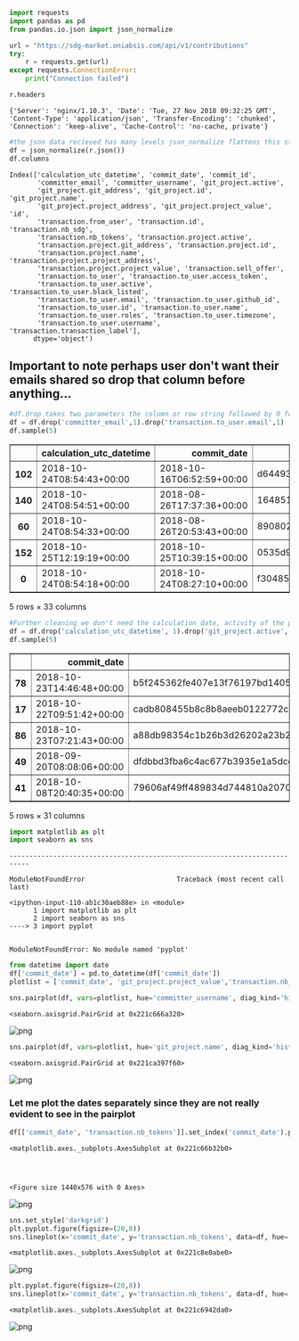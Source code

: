 

```python
import requests
import pandas as pd 
from pandas.io.json import json_normalize

url = "https://sdg-market.oniabsis.com/api/v1/contributions"
try:
    r = requests.get(url)
except requests.ConnectionError:
    print("Connection failed")
```


```python
r.headers
```




    {'Server': 'nginx/1.10.3', 'Date': 'Tue, 27 Nov 2018 09:32:25 GMT', 'Content-Type': 'application/json', 'Transfer-Encoding': 'chunked', 'Connection': 'keep-alive', 'Cache-Control': 'no-cache, private'}




```python
#the json data recieved has many levels json_normalize flattens this structure
df = json_normalize(r.json())
df.columns
```




    Index(['calculation_utc_datetime', 'commit_date', 'commit_id',
           'committer_email', 'committer_username', 'git_project.active',
           'git_project.git_address', 'git_project.id', 'git_project.name',
           'git_project.project_address', 'git_project.project_value', 'id',
           'transaction.from_user', 'transaction.id', 'transaction.nb_sdg',
           'transaction.nb_tokens', 'transaction.project.active',
           'transaction.project.git_address', 'transaction.project.id',
           'transaction.project.name', 'transaction.project.project_address',
           'transaction.project.project_value', 'transaction.sell_offer',
           'transaction.to_user', 'transaction.to_user.access_token',
           'transaction.to_user.active', 'transaction.to_user.black_listed',
           'transaction.to_user.email', 'transaction.to_user.github_id',
           'transaction.to_user.id', 'transaction.to_user.name',
           'transaction.to_user.roles', 'transaction.to_user.timezone',
           'transaction.to_user.username', 'transaction.transaction_label'],
          dtype='object')



## Important to note perhaps user don't want their emails shared so drop that column before anything...


```python
#df.drop takes two parameters the column or row string followed by 0 for rows or 1 for columns
df = df.drop('committer_email',1).drop('transaction.to_user.email',1)
df.sample(5)
```




<div>
<style scoped>
    .dataframe tbody tr th:only-of-type {
        vertical-align: middle;
    }

    .dataframe tbody tr th {
        vertical-align: top;
    }

    .dataframe thead th {
        text-align: right;
    }
</style>
<table border="1" class="dataframe">
  <thead>
    <tr style="text-align: right;">
      <th></th>
      <th>calculation_utc_datetime</th>
      <th>commit_date</th>
      <th>commit_id</th>
      <th>committer_username</th>
      <th>git_project.active</th>
      <th>git_project.git_address</th>
      <th>git_project.id</th>
      <th>git_project.name</th>
      <th>git_project.project_address</th>
      <th>git_project.project_value</th>
      <th>...</th>
      <th>transaction.to_user.access_token</th>
      <th>transaction.to_user.active</th>
      <th>transaction.to_user.black_listed</th>
      <th>transaction.to_user.github_id</th>
      <th>transaction.to_user.id</th>
      <th>transaction.to_user.name</th>
      <th>transaction.to_user.roles</th>
      <th>transaction.to_user.timezone</th>
      <th>transaction.to_user.username</th>
      <th>transaction.transaction_label</th>
    </tr>
  </thead>
  <tbody>
    <tr>
      <th>102</th>
      <td>2018-10-24T08:54:43+00:00</td>
      <td>2018-10-16T06:52:59+00:00</td>
      <td>d644938104bc8a83019647fc0c5234c5f225b39f</td>
      <td>gilles-hemmerle</td>
      <td>True</td>
      <td>https://github.com/sdgsolutionspace/sdg-market...</td>
      <td>2</td>
      <td>SDG Market (frontend)</td>
      <td>https://github.com/sdgsolutionspace/sdg-market...</td>
      <td>16175</td>
      <td>...</td>
      <td>dfcc6a9a5a96266c847d63857f4dc6b63310459d</td>
      <td>True</td>
      <td>False</td>
      <td>2291800</td>
      <td>1.0</td>
      <td>Gilles Hemmerlé</td>
      <td>[ROLE_ADMIN]</td>
      <td>Europe/Paris</td>
      <td>gilles-hemmerle</td>
      <td>Project contribution</td>
    </tr>
    <tr>
      <th>140</th>
      <td>2018-10-24T08:54:51+00:00</td>
      <td>2018-08-26T17:37:36+00:00</td>
      <td>16485179cb2cdc1dfd137fd64bcaf61f6324871a</td>
      <td>None</td>
      <td>True</td>
      <td>https://github.com/sdgsolutionspace/sdg-market...</td>
      <td>2</td>
      <td>SDG Market (frontend)</td>
      <td>https://github.com/sdgsolutionspace/sdg-market...</td>
      <td>16175</td>
      <td>...</td>
      <td>NaN</td>
      <td>NaN</td>
      <td>NaN</td>
      <td>NaN</td>
      <td>NaN</td>
      <td>NaN</td>
      <td>NaN</td>
      <td>NaN</td>
      <td>NaN</td>
      <td>Project contribution</td>
    </tr>
    <tr>
      <th>60</th>
      <td>2018-10-24T08:54:33+00:00</td>
      <td>2018-08-26T20:53:43+00:00</td>
      <td>890802917ef240205aa3ac4414a1d127b790944e</td>
      <td>None</td>
      <td>True</td>
      <td>https://github.com/sdgsolutionspace/sdg-market...</td>
      <td>1</td>
      <td>SDG Market (API)</td>
      <td>https://github.com/sdgsolutionspace/sdg-market...</td>
      <td>15055</td>
      <td>...</td>
      <td>NaN</td>
      <td>NaN</td>
      <td>NaN</td>
      <td>NaN</td>
      <td>NaN</td>
      <td>NaN</td>
      <td>NaN</td>
      <td>NaN</td>
      <td>NaN</td>
      <td>Project contribution</td>
    </tr>
    <tr>
      <th>152</th>
      <td>2018-10-25T12:19:19+00:00</td>
      <td>2018-10-25T10:39:15+00:00</td>
      <td>0535d9bae72debac271c8ab612eed7b04dacabfa</td>
      <td>gilles-hemmerle</td>
      <td>True</td>
      <td>https://github.com/sdgsolutionspace/sdg-market...</td>
      <td>1</td>
      <td>SDG Market (API)</td>
      <td>https://github.com/sdgsolutionspace/sdg-market...</td>
      <td>15055</td>
      <td>...</td>
      <td>dfcc6a9a5a96266c847d63857f4dc6b63310459d</td>
      <td>True</td>
      <td>False</td>
      <td>2291800</td>
      <td>1.0</td>
      <td>Gilles Hemmerlé</td>
      <td>[ROLE_ADMIN]</td>
      <td>Europe/Paris</td>
      <td>gilles-hemmerle</td>
      <td>Project contribution</td>
    </tr>
    <tr>
      <th>0</th>
      <td>2018-10-24T08:54:18+00:00</td>
      <td>2018-10-24T08:27:10+00:00</td>
      <td>f3048503cd1793bd4c1afed8fe9af54a4477298c</td>
      <td>gilles-hemmerle</td>
      <td>True</td>
      <td>https://github.com/sdgsolutionspace/sdg-market...</td>
      <td>1</td>
      <td>SDG Market (API)</td>
      <td>https://github.com/sdgsolutionspace/sdg-market...</td>
      <td>15055</td>
      <td>...</td>
      <td>dfcc6a9a5a96266c847d63857f4dc6b63310459d</td>
      <td>True</td>
      <td>False</td>
      <td>2291800</td>
      <td>1.0</td>
      <td>Gilles Hemmerlé</td>
      <td>[ROLE_ADMIN]</td>
      <td>Europe/Paris</td>
      <td>gilles-hemmerle</td>
      <td>Project contribution</td>
    </tr>
  </tbody>
</table>
<p>5 rows × 33 columns</p>
</div>




```python
#Further cleaning we don't need the calculation date, activity of the project is always true in our test cases
df = df.drop('calculation_utc_datetime', 1).drop('git_project.active', 1)
df.sample(5)
```




<div>
<style scoped>
    .dataframe tbody tr th:only-of-type {
        vertical-align: middle;
    }

    .dataframe tbody tr th {
        vertical-align: top;
    }

    .dataframe thead th {
        text-align: right;
    }
</style>
<table border="1" class="dataframe">
  <thead>
    <tr style="text-align: right;">
      <th></th>
      <th>commit_date</th>
      <th>commit_id</th>
      <th>committer_username</th>
      <th>git_project.git_address</th>
      <th>git_project.id</th>
      <th>git_project.name</th>
      <th>git_project.project_address</th>
      <th>git_project.project_value</th>
      <th>id</th>
      <th>transaction.from_user</th>
      <th>...</th>
      <th>transaction.to_user.access_token</th>
      <th>transaction.to_user.active</th>
      <th>transaction.to_user.black_listed</th>
      <th>transaction.to_user.github_id</th>
      <th>transaction.to_user.id</th>
      <th>transaction.to_user.name</th>
      <th>transaction.to_user.roles</th>
      <th>transaction.to_user.timezone</th>
      <th>transaction.to_user.username</th>
      <th>transaction.transaction_label</th>
    </tr>
  </thead>
  <tbody>
    <tr>
      <th>78</th>
      <td>2018-10-23T14:46:48+00:00</td>
      <td>b5f245362fe407e13f76197bd14057b4d3e394c0</td>
      <td>None</td>
      <td>https://github.com/sdgsolutionspace/sdg-market...</td>
      <td>2</td>
      <td>SDG Market (frontend)</td>
      <td>https://github.com/sdgsolutionspace/sdg-market...</td>
      <td>16175</td>
      <td>79</td>
      <td>None</td>
      <td>...</td>
      <td>NaN</td>
      <td>NaN</td>
      <td>NaN</td>
      <td>NaN</td>
      <td>NaN</td>
      <td>NaN</td>
      <td>NaN</td>
      <td>NaN</td>
      <td>NaN</td>
      <td>Project contribution</td>
    </tr>
    <tr>
      <th>17</th>
      <td>2018-10-22T09:51:42+00:00</td>
      <td>cadb808455b8c8b8aeeb0122772c7bbf66ad2924</td>
      <td>gilles-hemmerle</td>
      <td>https://github.com/sdgsolutionspace/sdg-market...</td>
      <td>1</td>
      <td>SDG Market (API)</td>
      <td>https://github.com/sdgsolutionspace/sdg-market...</td>
      <td>15055</td>
      <td>18</td>
      <td>None</td>
      <td>...</td>
      <td>dfcc6a9a5a96266c847d63857f4dc6b63310459d</td>
      <td>True</td>
      <td>False</td>
      <td>2291800</td>
      <td>1.0</td>
      <td>Gilles Hemmerlé</td>
      <td>[ROLE_ADMIN]</td>
      <td>Europe/Paris</td>
      <td>gilles-hemmerle</td>
      <td>Project contribution</td>
    </tr>
    <tr>
      <th>86</th>
      <td>2018-10-23T07:21:43+00:00</td>
      <td>a88db98354c1b26b3d26202a23b29269ea00bd3d</td>
      <td>None</td>
      <td>https://github.com/sdgsolutionspace/sdg-market...</td>
      <td>2</td>
      <td>SDG Market (frontend)</td>
      <td>https://github.com/sdgsolutionspace/sdg-market...</td>
      <td>16175</td>
      <td>87</td>
      <td>None</td>
      <td>...</td>
      <td>NaN</td>
      <td>NaN</td>
      <td>NaN</td>
      <td>NaN</td>
      <td>NaN</td>
      <td>NaN</td>
      <td>NaN</td>
      <td>NaN</td>
      <td>NaN</td>
      <td>Project contribution</td>
    </tr>
    <tr>
      <th>49</th>
      <td>2018-09-20T08:08:06+00:00</td>
      <td>dfdbbd3fba6c4ac677b3935e1a5dcce590a6bf45</td>
      <td>gilles-hemmerle</td>
      <td>https://github.com/sdgsolutionspace/sdg-market...</td>
      <td>1</td>
      <td>SDG Market (API)</td>
      <td>https://github.com/sdgsolutionspace/sdg-market...</td>
      <td>15055</td>
      <td>50</td>
      <td>None</td>
      <td>...</td>
      <td>dfcc6a9a5a96266c847d63857f4dc6b63310459d</td>
      <td>True</td>
      <td>False</td>
      <td>2291800</td>
      <td>1.0</td>
      <td>Gilles Hemmerlé</td>
      <td>[ROLE_ADMIN]</td>
      <td>Europe/Paris</td>
      <td>gilles-hemmerle</td>
      <td>Project contribution</td>
    </tr>
    <tr>
      <th>41</th>
      <td>2018-10-08T20:40:35+00:00</td>
      <td>79606af49ff489834d744810a2070c1827bc9452</td>
      <td>gilles-hemmerle</td>
      <td>https://github.com/sdgsolutionspace/sdg-market...</td>
      <td>1</td>
      <td>SDG Market (API)</td>
      <td>https://github.com/sdgsolutionspace/sdg-market...</td>
      <td>15055</td>
      <td>42</td>
      <td>None</td>
      <td>...</td>
      <td>dfcc6a9a5a96266c847d63857f4dc6b63310459d</td>
      <td>True</td>
      <td>False</td>
      <td>2291800</td>
      <td>1.0</td>
      <td>Gilles Hemmerlé</td>
      <td>[ROLE_ADMIN]</td>
      <td>Europe/Paris</td>
      <td>gilles-hemmerle</td>
      <td>Project contribution</td>
    </tr>
  </tbody>
</table>
<p>5 rows × 31 columns</p>
</div>




```python
import matplotlib as plt
import seaborn as sns
```


    ---------------------------------------------------------------------------

    ModuleNotFoundError                       Traceback (most recent call last)

    <ipython-input-110-ab1c30aeb88e> in <module>
          1 import matplotlib as plt
          2 import seaborn as sns
    ----> 3 import pyplot
    

    ModuleNotFoundError: No module named 'pyplot'



```python
from datetime import date
df['commit_date'] = pd.to_datetime(df['commit_date'])
plotlist = ['commit_date', 'git_project.project_value','transaction.nb_tokens']

sns.pairplot(df, vars=plotlist, hue='committer_username', diag_kind='hist')
```




    <seaborn.axisgrid.PairGrid at 0x221c666a320>




![png](output_7_1.png)



```python
sns.pairplot(df, vars=plotlist, hue='git_project.name', diag_kind='hist')
```




    <seaborn.axisgrid.PairGrid at 0x221ca397f60>




![png](output_8_1.png)


### Let me plot the dates separately since they are not really evident to see in the pairplot


```python
df[['commit_date', 'transaction.nb_tokens']].set_index('commit_date').plot()
```




    <matplotlib.axes._subplots.AxesSubplot at 0x221c66b32b0>




    <Figure size 1440x576 with 0 Axes>



![png](output_10_2.png)



```python
sns.set_style('darkgrid')
plt.pyplot.figure(figsize=(20,8))
sns.lineplot(x='commit_date', y='transaction.nb_tokens', data=df, hue='git_project.name')
```




    <matplotlib.axes._subplots.AxesSubplot at 0x221c8e0abe0>




![png](output_11_1.png)



```python
plt.pyplot.figure(figsize=(20,8))
sns.lineplot(x='commit_date', y='transaction.nb_tokens', data=df, hue='committer_username')
```




    <matplotlib.axes._subplots.AxesSubplot at 0x221c6942da0>




![png](output_12_1.png)



```python

```

